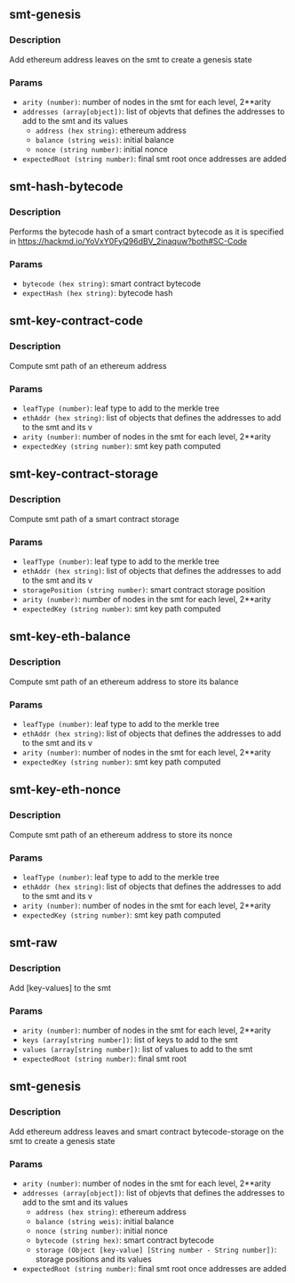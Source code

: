 ## smt-genesis
### Description
Add ethereum address leaves on the smt to create a genesis state

### Params
- `arity (number)`: number of nodes in the smt for each level, 2**arity
- `addresses (array[object])`: list of objevts that defines the addresses to add to the smt and its values
  - `address (hex string)`: ethereum address
  - `balance (string weis)`: initial balance
  - `nonce (string number)`: initial nonce
- `expectedRoot (string number)`: final smt root once addresses are added

## smt-hash-bytecode
### Description
Performs the bytecode hash of a smart contract bytecode as it is specified in https://hackmd.io/YoVxY0FyQ96dBV_2inaquw?both#SC-Code

### Params
- `bytecode (hex string)`: smart contract bytecode
- `expectHash (hex string)`: bytecode hash

## smt-key-contract-code
### Description
Compute smt path of an ethereum address

### Params
- `leafType (number)`: leaf type to add to the merkle tree
- `ethAddr (hex string)`: list of objects that defines the addresses to add to the smt and its v
- `arity (number)`: number of nodes in the smt for each level, 2**arity
- `expectedKey (string number)`: smt key path computed

## smt-key-contract-storage
### Description
Compute smt path of a smart contract storage

### Params
- `leafType (number)`: leaf type to add to the merkle tree
- `ethAddr (hex string)`: list of objects that defines the addresses to add to the smt and its v
- `storagePosition (string number)`: smart contract storage position
- `arity (number)`: number of nodes in the smt for each level, 2**arity
- `expectedKey (string number)`: smt key path computed

## smt-key-eth-balance
### Description
Compute smt path of an ethereum address to store its balance

### Params
- `leafType (number)`: leaf type to add to the merkle tree
- `ethAddr (hex string)`: list of objects that defines the addresses to add to the smt and its v
- `arity (number)`: number of nodes in the smt for each level, 2**arity
- `expectedKey (string number)`: smt key path computed

## smt-key-eth-nonce
### Description
Compute smt path of an ethereum address to store its nonce

### Params
- `leafType (number)`: leaf type to add to the merkle tree
- `ethAddr (hex string)`: list of objects that defines the addresses to add to the smt and its v
- `arity (number)`: number of nodes in the smt for each level, 2**arity
- `expectedKey (string number)`: smt key path computed

## smt-raw
### Description
Add [key-values] to the smt

### Params
- `arity (number)`: number of nodes in the smt for each level, 2**arity
- `keys (array[string number])`: list of keys to add to the smt
- `values (array[string number])`: list of values to add to the smt
- `expectedRoot (string number)`: final smt root

## smt-genesis
### Description
Add ethereum address leaves and smart contract bytecode-storage on the smt to create a genesis state

### Params
- `arity (number)`: number of nodes in the smt for each level, 2**arity
- `addresses (array[object])`: list of objevts that defines the addresses to add to the smt and its values
  - `address (hex string)`: ethereum address
  - `balance (string weis)`: initial balance
  - `nonce (string number)`: initial nonce
  - `bytecode (string hex)`: smart contract bytecode
  - `storage (Object [key-value] [String number - String number])`: storage positions and its values
- `expectedRoot (string number)`: final smt root once addresses are added